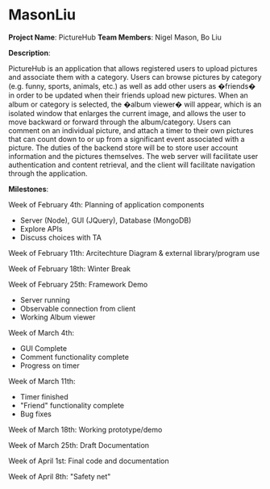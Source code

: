 MasonLiu
========

**Project Name**: PictureHub
**Team Members**: Nigel Mason, Bo Liu

**Description**:

PictureHub is an application that allows registered users to upload pictures
and associate them with a category. Users can browse pictures by category 
(e.g. funny, sports, animals, etc.) as well as add other users as �friends� 
in order to be updated when their friends upload new pictures. When an album 
or category is selected, the �album viewer� will appear, which is an isolated 
window that enlarges the current image, and allows the user to move backward or 
forward through the album/category. Users can comment on an individual picture, 
and attach a timer to their own pictures that can count down to or up from a significant 
event associated with a picture. The duties of the backend store will be to store user 
account information and the pictures themselves. The web server will facilitate user 
authentication and content retrieval, and the client will facilitate navigation through 
the application.

**Milestones**:

Week of February 4th: Planning of application components
 - Server (Node), GUI (JQuery), Database (MongoDB)
 - Explore APIs
 - Discuss choices with TA

Week of February 11th: Arcitechture Diagram & external library/program use

Week of February 18th: Winter Break
 
Week of February 25th: Framework Demo
 - Server running
 - Observable connection from client
 - Working Album viewer
 
Week of March 4th:
 - GUI Complete
 - Comment functionality complete
 - Progress on timer
 
Week of March 11th:
 - Timer finished
 - "Friend" functionality complete
 - Bug fixes
 
Week of March 18th: Working prototype/demo

Week of March 25th: Draft Documentation

Week of April 1st: Final code and documentation

Week of April 8th: "Safety net"
